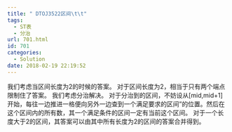 ```yaml
---
title: " DTOJ3522区间\t\t"
tags:
  - ST表
  - 分治
url: 701.html
id: 701
categories:
  - Solution
date: 2018-02-19 22:19:52
---
```


我们考虑当区间长度为2的时候的答案。 对于区间长度为2，相当于只有两个端点限制住了答案。 我们考虑分治解决。 对于分治到的区间，不妨设从\[mid,mid+1\]开始，每往一边推进一格便向另外一边查到一个满足要求的区间”的位置。然后在这个区间内的所有数，其一个满足条件的区间一定有当前这个区间。 对于一个长度大于2的区间，其答案可以由其中所有长度为2的区间的答案合并得到。